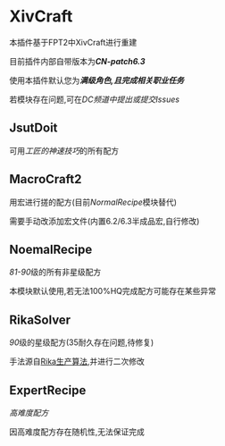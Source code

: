 # XivCraft

本插件基于FPT2中XivCraft进行重建

目前插件内部自带版本为***CN-patch6.3***

使用本插件默认您为***满级角色,且完成相关职业任务***

若模块存在问题,可在*DC频道中提出或提交Issues*

## JsutDoit 

可用*工匠的神速技巧*的所有配方

## MacroCraft2

用宏进行搓的配方(目前*NormalRecipe*模块替代)

需要手动改添加宏文件(内置6.2/6.3半成品宏,自行修改)

## NoemalRecipe

*81-90*级的所有非星级配方

本模块默认使用,若无法100%HQ完成配方可能存在某些异常

## RikaSolver

*90*级的星级配方(35耐久存在问题,待修复)

手法源自[Rika生产算法](https://github.com/RikaKagurasaka/xiv_craft_solver),并进行二次修改

## ExpertRecipe

*高难度配方*

因高难度配方存在随机性,无法保证完成

